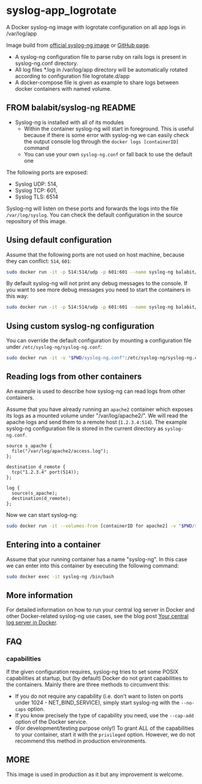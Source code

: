 # syslog-app_logrotate
A Docker syslog-ng image with logrotate configuration on all app logs in /var/log/app

Image build from [official syslog-ng image](https://registry.hub.docker.com/r/balabit/syslog-ng) or [GitHub page](https://github.com/syslog-ng/syslog-ng/tree/master/docker).

* A syslog-ng configuration file to parse ruby on rails logs is present in syslog-ng.conf directory.
* All log files *.log in /var/log/app directory will be automatically rotated according to configuration file logrotate.d/app
* A docker-compose file is given as example to share logs between docker containers with named volume.

## FROM balabit/syslog-ng README

* Syslog-ng is installed with all of its modules
  * Within the container syslog-ng will start in foreground. This is useful because if there is some error with syslog-ng we can easily check the output console log through the `docker logs [containerID]` command
  * You can use your own `syslog-ng.conf` or fall back to use the default one

The following ports are exposed:
 * Syslog UDP: 514,
 * Syslog TCP: 601,
 * Syslog TLS: 6514

Syslog-ng will listen on these ports and forwards the logs into the file
`/var/log/syslog`. You can check the default configuration in the source
repository of this image.

## Using default configuration
Assume that the following ports are not used on host machine, because they can conflict: `514`, `601`:

```bash
sudo docker run -it -p 514:514/udp -p 601:601 --name syslog-ng balabit/syslog-ng:latest
```
By default syslog-ng will not print any debug messages to the console. If you want to see more debug messages you need to start the containers in this way:

```bash
sudo docker run -it -p 514:514/udp -p 601:601 --name syslog-ng balabit/syslog-ng:latest -edv
```

## Using custom syslog-ng configuration
You can override the default configuration by mounting a configuration file under `/etc/syslog-ng/syslog-ng.conf`:

```bash
sudo docker run -it -v "$PWD/syslog-ng.conf":/etc/syslog-ng/syslog-ng.conf balabit/syslog-ng:latest
```

## Reading logs from other containers
An example is used to describe how syslog-ng can read logs from other containers.

Assume that you have already running an `apache2` container which exposes its logs as a mounted volume under "/var/log/apache2/". We will read the apache logs and send them to a remote host (`1.2.3.4:514`). The example syslog-ng configuration file is stored in the current directory as `syslog-ng.conf`.

```
source s_apache {
  file("/var/log/apache2/access.log");
};

destination d_remote {
  tcp("1.2.3.4" port(514));
};

log {
  source(s_apache);
  destination(d_remote);
};
```

Now we can start syslog-ng:

```bash
sudo docker run -it --volumes-from [containerID for apache2] -v "$PWD/syslog-ng.conf":/etc/syslog-ng/syslog-ng.conf balabit/syslog-ng:latest
```

## Entering into a container
Assume that your running container has a name "syslog-ng". In this case we can enter into this container by executing the following command:

```bash
sudo docker exec -it syslog-ng /bin/bash
```

## More information
For detailed information on how to run your central log server in Docker and other Docker-related syslog-ng use cases, see the blog post [Your central log server in Docker](https://syslog-ng.com/blog/central-log-server-docker/).

## FAQ

### capabilities

If the given configuration requires, syslog-ng tries to set some POSIX capabilities at startup, but (by default) Docker do not grant capabilities to the containers. Mainly there are three methods to circumvent this:
 * If you do not require any capability (i.e. don't want to listen on ports under 1024 - NET_BIND_SERVICE), simply start syslog-ng with the `--no-caps` option.
 * If you know precisely the type of capability you need, use the `--cap-add` option of the Docker service.
 * (For development/testing purpose only!) To grant ALL of the capabilities to your container, start it with the `privileged` option. However, we do not recommend this method in production environments.

## MORE
This image is used in production as it but any improvement is welcome.
